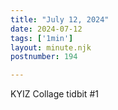 ```yaml
---
title: "July 12, 2024"
date: 2024-07-12
tags: ['1min']
layout: minute.njk
postnumber: 194

---	
```


KYIZ Collage tidbit #1
